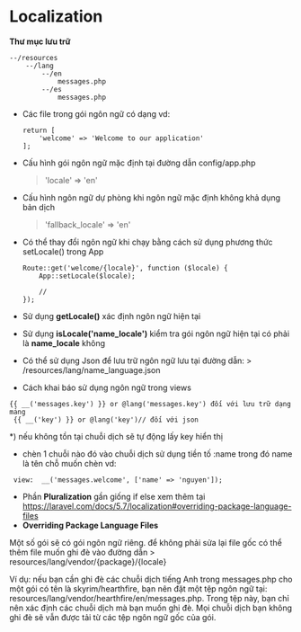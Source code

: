 # Localization

 **Thư mục lưu trữ**
```
--/resources
    --/lang
        --/en
            messages.php
        --/es
            messages.php
```
 - Các file trong gói ngôn ngữ có dạng
 vd:
     ```
     return [
         'welcome' => 'Welcome to our application'
     ];
     ```
 - Cấu hình gói ngôn ngữ mặc định tại đường dẫn config/app.php
   > 'locale' => 'en'
 - Cấu hình ngôn ngữ dự phòng khi ngôn ngữ mặc định không khả dụng bản dịch
   > 'fallback_locale' => 'en'
 - Có thể thay đổi ngôn ngữ khi chạy bằng cách sử dụng phương thức setLocale() trong App
     ```
     Route::get('welcome/{locale}', function ($locale) {
         App::setLocale($locale);

         //
     });
     ```
 - Sử dụng **getLocale()** xác định ngôn ngữ hiện tại
 - Sử dụng **isLocale('name_locale')** kiểm tra gói ngôn ngữ hiện tại có phải là **name_locale** không

 - Có thể sử dụng Json để lưu trữ ngôn ngữ lưu tại đường dẫn: > /resources/lang/name_language.json

 - Cách khai báo sử dụng ngôn ngữ trong views
 ```
 {{ __('messages.key') }} or @lang('messages.key') đối với lưu trữ dạng mảng
  {{ __('key') }} or @lang('key')// đối với json
  ```
 *) nếu không tồn tại chuỗi dịch sẽ tự động lấy key hiển thị


 - chèn 1 chuỗi nào đó vào chuỗi dịch sử dụng tiền tố :name
 trong đó name là tên chỗ muốn chèn
 vd:
 ``` 'welcome' => 'Welcome, :name',
  view:  __('messages.welcome', ['name' => 'nguyen']);
```

 - Phần **Pluralization** gần giống if else xem thêm tại https://laravel.com/docs/5.7/localization#overriding-package-language-files
 - **Overriding Package Language Files**
 
 Một số gói sẽ có gói ngôn ngữ riêng. để không phải sửa lại file gốc có thể thêm file muốn ghi đè vào đường dẫn > resources/lang/vendor/{package}/{locale}
 
 Ví dụ:
 nếu bạn cần ghi đè các chuỗi dịch tiếng Anh trong messages.php cho một gói có tên là skyrim/hearthfire,
  bạn nên đặt một tệp ngôn ngữ tại: resources/lang/vendor/hearthfire/en/messages.php.
  Trong tệp này, bạn chỉ nên xác định các chuỗi dịch mà bạn muốn ghi đè.
  Mọi chuỗi dịch bạn không ghi đè sẽ vẫn được tải từ các tệp ngôn ngữ gốc của gói.
